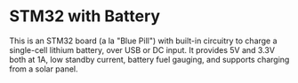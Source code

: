 STM32 with Battery
==================

This is an STM32 board (a la "Blue Pill") with built-in circuitry to charge
a single-cell lithium battery, over USB or DC input. It provides 5V and 3.3V
both at 1A, low standby current, battery fuel gauging, and supports charging
from a solar panel.
